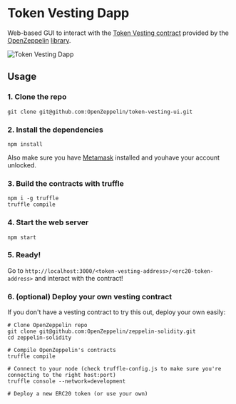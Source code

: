 # Token Vesting Dapp

Web-based GUI to interact with the [Token Vesting contract](https://github.com/OpenZeppelin/zeppelin-solidity/blob/master/contracts/token/TokenVesting.sol) provided by the [OpenZeppelin](https://openzeppelin.org) [library](https://github.com/OpenZeppelin/zeppelin-solidity).

![Token Vesting Dapp](https://github.com/OpenZeppelin/token-vesting-ui/blob/master/example.png)

## Usage

### 1. Clone the repo
```
git clone git@github.com:OpenZeppelin/token-vesting-ui.git
```

### 2. Install the dependencies
```
npm install
```

Also make sure you have [Metamask](https://metamask.io/) installed and youhave your account unlocked.

### 3. Build the contracts with truffle
```
npm i -g truffle
truffle compile
```

### 4. Start the web server
```
npm start
```

### 5. Ready!
Go to `http://localhost:3000/<token-vesting-address>/<erc20-token-address>` and interact with the contract!

### 6. (optional) Deploy your own vesting contract
If you don't have a vesting contract to try this out, deploy your own easily:

```
# Clone OpenZeppelin repo
git clone git@github.com:OpenZeppelin/zeppelin-solidity.git
cd zeppelin-solidity

# Compile OpenZeppelin's contracts
truffle compile

# Connect to your node (check truffle-config.js to make sure you're connecting to the right host:port)
truffle console --network=development

# Deploy a new ERC20 token (or use your own)


```
